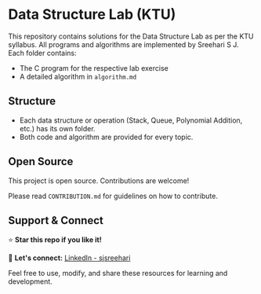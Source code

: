 # Data Structure Lab (KTU)

This repository contains solutions for the Data Structure Lab as per the KTU syllabus. All programs and algorithms are implemented by Sreehari S J. Each folder contains:

- The C program for the respective lab exercise
- A detailed algorithm in `algorithm.md`

## Structure

- Each data structure or operation (Stack, Queue, Polynomial Addition, etc.) has its own folder.
- Both code and algorithm are provided for every topic.


## Open Source

This project is open source. Contributions are welcome!

Please read `CONTRIBUTION.md` for guidelines on how to contribute.

## Support & Connect

⭐ **Star this repo if you like it!**

👤 **Let's connect:** [LinkedIn - sjsreehari](https://www.linkedin.com/in/sreeharisj/)


Feel free to use, modify, and share these resources for learning and development.
